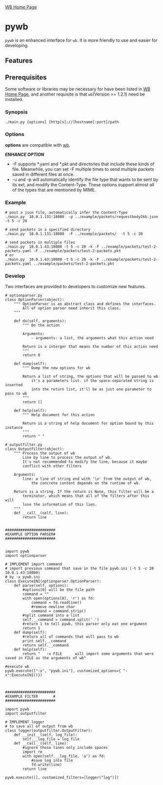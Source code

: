  [WB Home Page](../README.md)

# pywb

`pywb` is an enhanced interface for `wb`. It is more friendly to use and easier for developing.

## Features

## Prerequisites

Some software or libraries may be necessary for have been listed in [WB Home Page](../README.md), and another requisite is that `wb`(Version >= 1.2.1) need be installed.

### Synopsis

```
./main.py [options] [http[s]://]hostname[:port]/path
```

### Options

**options** are compatible with [wb](../wb/README.md).


***ENHANCE OPTION***

- -F supports *.yaml and *.pkt and directories that include these kinds of file. Meanwhile, you can set -F multiple times to send multiple packets saved in different files at once.
- -u and -p will automatically identify the file type that wants to be sent by its ext, and modify the Content-Type. These options support almost all of the types that are mentioned by MIME.

### Example

```
# post a json file, automatically infer the Content-Type
./main.py  10.0.1.131:18080  -p ../example/packets/requestbody2kb.json  -t 5 -c 20

# send packets in a specified directory
./main.py  10.0.1.131:18080  -F ../example/packets/  -t 5 -c 20

# send packets in multiple files
./main.py  10.0.1.43:18080 -t 5 -c 20 -k -F ../example/packets/test-2-packets.yaml -F ../example/packets/test-2-packets.pkt
# or
./main.py  10.0.1.43:18080 -t 5 -c 20 -k -F ../example/packets/test-2-packets.yaml ../example/packets/test-2-packets.pkt
```

### Develop
Two interfaces are provided to developers to customize new features. 
```
# optionparser.py
class OptionParser(object):
    """ OptionParser is an abstract class and defines the interfaces.
        All of option parser need inherit this class.
    """

    def do(self, arguments):
        """ Do the action

        Arguments:
            - arguments: a list, the arguments what this action need

        Return is a interger that means the number of this action need
        """
        return 0

    def dump(self):
        """ Dump the new options for wb

        Return a list of string, the options that will be passed to wb
            it's a parameters list. if the space-separated string is inserted
            into the return list, it'll be as just one parameter to pass to wb
        """
        return []

    def help(self):
        """ Help document for this action

        Return is a string of help document for option bound by this instance
        """
        return " "

# outputfilter.py
class OutputFilter(object):
    """ Process the output of wb
        Line by line to process the output of wb.
        It's not recommended to modify the line, because it maybe
        conflict with other filters

    Arguments:
        line: a line of string end with '\n' from the output of wb,
            the concrete content depends on the runtime of wb.

    Return is a string. If the return is None, this filter will be a
        terminator, which means that all of the filters after this will
        lose the information of this lien.
    """
    def __call__(self, line):
        return line


#######################
#EXAMPLE OPTION PARSER#
#######################


import pywb
import optionparser

# IMPLEMENT import command
# import previous command that save in the file pywb.ini (-t 5 -c 20 10.0.1.43:18080)
# by -x pywb.ini
class ExecuteINI(optionparser.OptionParser):
    def parse(self, options):
        #options[0] will be the file path
        command = ""
        with open(options[0], 'r') as fd:
            command = fd.readline()
            #remove newline char
            command = command.strip()
        #split command into a list
        self.__command = command.split(' ')
        #return 1 to tell pywb, this parser only eat one argument
        return 1
    def dump(self):
        #return all of commands that will pass to wb
        print self.__command
        return self.__command
    def help(self):
        return "   -x FILE      will import some arguments that were saved in FILE as the arguments of wb"

#execute wb
pywb.execute(["-x", "pywb.ini"], customized_options={ "-x":ExecuteINI()})



#######################
#EXAMPLE FILTER       #
#######################

import pywb
import outputfilter

# IMPLEMENT logger
# to save all of output from wb 
class logger(outputfilter.OutputFilter):
    def __init__(self, log_file):
        self.__log_file = log_file
    def __call__(self, line):
        #ignore those lines only include spaces
        import re
        with open(self.__log_file, 'a') as fd:
            #save log into file
            fd.write(line)
        return line

pywb.execute([], customized_filters=[logger("log")])

```
